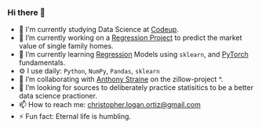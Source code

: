 ### Hi there 👋


- 📖 I'm currently studying Data Science at [Codeup](https://codeup.com/).
- 🔭 I’m currently working on a [Regression Project](https://github.com/Robust-Analytics/zillow-project) to predict the market value of single family homes.
- 🌱 I’m currently learning [Regression](https://github.com/Promeos/regression-exercises) Models using `sklearn`, and [PyTorch](https://github.com/Promeos/pytorch-intro) fundamentals. 
- ⚙️ I use daily: `Python`, `NumPy`, `Pandas`, `sklearn`
- 👯 I’m collaborating with [Anthony Straine](https://github.com/datastraine) on the zillow-project ^.
- 🤔 I’m looking for sources to deliberately practice statisitics to be a better data science practioner.
- 📫 How to reach me: christopher.logan.ortiz@gmail.com
- ⚡ Fun fact: Eternal life is humbling.


